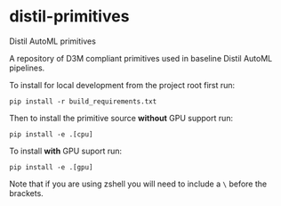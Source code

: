 # distil-primitives

Distil AutoML primitives

A repository of D3M compliant primitives used in baseline Distil AutoML pipelines.

To install for local development from the project root first run:

```console
pip install -r build_requirements.txt
```

Then to install the primitive source **without** GPU support run:

```
pip install -e .[cpu]
```

To install **with** GPU suport run:

```console
pip install -e .[gpu]
```

Note that if you are using zshell you will need to include a `\` before the brackets.
